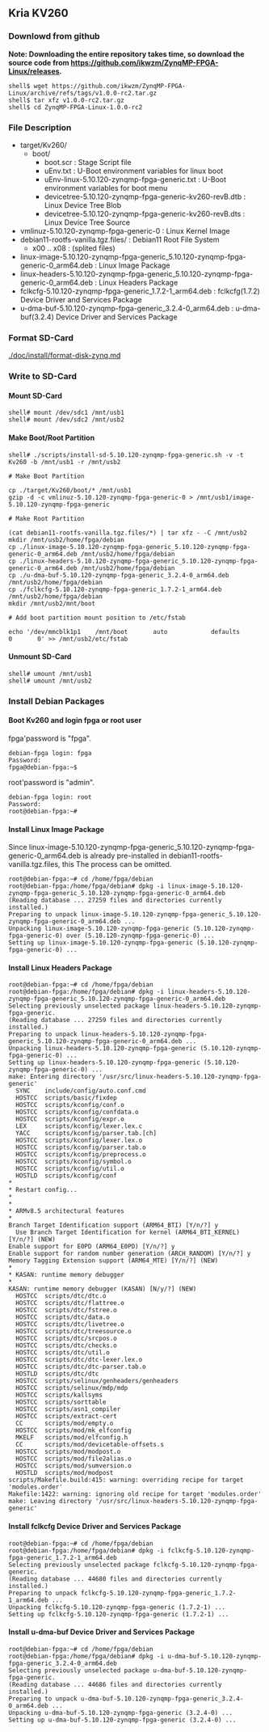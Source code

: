 ## Kria KV260

### Downlowd from github

**Note: Downloading the entire repository takes time, so download the source code from https://github.com/ikwzm/ZynqMP-FPGA-Linux/releases.**

```console
shell$ wget https://github.com/ikwzm/ZynqMP-FPGA-Linux/archive/refs/tags/v1.0.0-rc2.tar.gz
shell$ tar xfz v1.0.0-rc2.tar.gz
shell$ cd ZynqMP-FPGA-Linux-1.0.0-rc2
```

### File Description

 * target/Kv260/
   + boot/
     - boot.scr                                                    : Stage Script file
     - uEnv.txt                                                    : U-Boot environment variables for linux boot
     - uEnv-linux-5.10.120-zynqmp-fpga-generic.txt                 : U-Boot environment variables for boot menu
     - devicetree-5.10.120-zynqmp-fpga-generic-kv260-revB.dtb      : Linux Device Tree Blob   
     - devicetree-5.10.120-zynqmp-fpga-generic-kv260-revB.dts      : Linux Device Tree Source
 * vmlinuz-5.10.120-zynqmp-fpga-generic-0                          : Linux Kernel Image
 * debian11-rootfs-vanilla.tgz.files/                              : Debian11 Root File System
   + x00 .. x08                                                    : (splited files)
 * linux-image-5.10.120-zynqmp-fpga-generic_5.10.120-zynqmp-fpga-generic-0_arm64.deb   : Linux Image Package
 * linux-headers-5.10.120-zynqmp-fpga-generic_5.10.120-zynqmp-fpga-generic-0_arm64.deb : Linux Headers Package
 * fclkcfg-5.10.120-zynqmp-fpga-generic_1.7.2-1_arm64.deb          : fclkcfg(1.7.2) Device Driver and Services Package
 * u-dma-buf-5.10.120-zynqmp-fpga-generic_3.2.4-0_arm64.deb        : u-dma-buf(3.2.4) Device Driver and Services Package
 
### Format SD-Card

[./doc/install/format-disk-zynq.md](format-disk-zynq.md)

### Write to SD-Card

#### Mount SD-Card

```console
shell# mount /dev/sdc1 /mnt/usb1
shell# mount /dev/sdc2 /mnt/usb2
```

#### Make Boot/Root Partition

```console
shell# ./scripts/install-sd-5.10.120-zynqmp-fpga-generic.sh -v -t Kv260 -b /mnt/usb1 -r /mnt/usb2

# Make Boot Partition

cp ./target/Kv260/boot/* /mnt/usb1
gzip -d -c vmlinuz-5.10.120-zynqmp-fpga-generic-0 > /mnt/usb1/image-5.10.120-zynqmp-fpga-generic

# Make Root Partition

(cat debian11-rootfs-vanilla.tgz.files/*) | tar xfz - -C /mnt/usb2
mkdir /mnt/usb2/home/fpga/debian
cp ./linux-image-5.10.120-zynqmp-fpga-generic_5.10.120-zynqmp-fpga-generic-0_arm64.deb /mnt/usb2/home/fpga/debian
cp ./linux-headers-5.10.120-zynqmp-fpga-generic_5.10.120-zynqmp-fpga-generic-0_arm64.deb /mnt/usb2/home/fpga/debian
cp ./u-dma-buf-5.10.120-zynqmp-fpga-generic_3.2.4-0_arm64.deb /mnt/usb2/home/fpga/debian
cp ./fclkcfg-5.10.120-zynqmp-fpga-generic_1.7.2-1_arm64.deb /mnt/usb2/home/fpga/debian
mkdir /mnt/usb2/mnt/boot

# Add boot partition mount position to /etc/fstab

echo '/dev/mmcblk1p1    /mnt/boot       auto            defaults        0       0' >> /mnt/usb2/etc/fstab

```

#### Unmount SD-Card

```console
shell# umount /mnt/usb1
shell# umount /mnt/usb2
```

### Install Debian Packages

#### Boot Kv260 and login fpga or root user

fpga'password is "fpga".

```console
debian-fpga login: fpga
Password:
fpga@debian-fpga:~$
```

root'password is "admin".

```console
debian-fpga login: root
Password:
root@debian-fpga:~#
```

#### Install Linux Image Package

Since linux-image-5.10.120-zynqmp-fpga-generic_5.10.120-zynqmp-fpga-generic-0_arm64.deb is already pre-installed in debian11-rootfs-vanilla.tgz.files, this The process can be omitted.

```console
root@debian-fpga:~# cd /home/fpga/debian
root@debian-fpga:/home/fpga/debian# dpkg -i linux-image-5.10.120-zynqmp-fpga-generic_5.10.120-zynqmp-fpga-generic-0_arm64.deb
(Reading database ... 27259 files and directories currently installed.)
Preparing to unpack linux-image-5.10.120-zynqmp-fpga-generic_5.10.120-zynqmp-fpga-generic-0_arm64.deb ...
Unpacking linux-image-5.10.120-zynqmp-fpga-generic (5.10.120-zynqmp-fpga-generic-0) over (5.10.120-zynqmp-fpga-generic-0) ...
Setting up linux-image-5.10.120-zynqmp-fpga-generic (5.10.120-zynqmp-fpga-generic-0) ...
```

#### Install Linux Headers Package

```console
root@debian-fpga:~# cd /home/fpga/debian
root@debian-fpga:/home/fpga/debian# dpkg -i linux-headers-5.10.120-zynqmp-fpga-generic_5.10.120-zynqmp-fpga-generic-0_arm64.deb
Selecting previously unselected package linux-headers-5.10.120-zynqmp-fpga-generic.
(Reading database ... 27259 files and directories currently installed.)
Preparing to unpack linux-headers-5.10.120-zynqmp-fpga-generic_5.10.120-zynqmp-fpga-generic-0_arm64.deb ...
Unpacking linux-headers-5.10.120-zynqmp-fpga-generic (5.10.120-zynqmp-fpga-generic-0) ...
Setting up linux-headers-5.10.120-zynqmp-fpga-generic (5.10.120-zynqmp-fpga-generic-0) ...
make: Entering directory '/usr/src/linux-headers-5.10.120-zynqmp-fpga-generic'
  SYNC    include/config/auto.conf.cmd
  HOSTCC  scripts/basic/fixdep
  HOSTCC  scripts/kconfig/conf.o
  HOSTCC  scripts/kconfig/confdata.o
  HOSTCC  scripts/kconfig/expr.o
  LEX     scripts/kconfig/lexer.lex.c
  YACC    scripts/kconfig/parser.tab.[ch]
  HOSTCC  scripts/kconfig/lexer.lex.o
  HOSTCC  scripts/kconfig/parser.tab.o
  HOSTCC  scripts/kconfig/preprocess.o
  HOSTCC  scripts/kconfig/symbol.o
  HOSTCC  scripts/kconfig/util.o
  HOSTLD  scripts/kconfig/conf
*
* Restart config...
*
*
* ARMv8.5 architectural features
*
Branch Target Identification support (ARM64_BTI) [Y/n/?] y
  Use Branch Target Identification for kernel (ARM64_BTI_KERNEL) [Y/n/?] (NEW)
Enable support for E0PD (ARM64_E0PD) [Y/n/?] y
Enable support for random number generation (ARCH_RANDOM) [Y/n/?] y
Memory Tagging Extension support (ARM64_MTE) [Y/n/?] (NEW)
*
* KASAN: runtime memory debugger
*
KASAN: runtime memory debugger (KASAN) [N/y/?] (NEW)
  HOSTCC  scripts/dtc/dtc.o
  HOSTCC  scripts/dtc/flattree.o
  HOSTCC  scripts/dtc/fstree.o
  HOSTCC  scripts/dtc/data.o
  HOSTCC  scripts/dtc/livetree.o
  HOSTCC  scripts/dtc/treesource.o
  HOSTCC  scripts/dtc/srcpos.o
  HOSTCC  scripts/dtc/checks.o
  HOSTCC  scripts/dtc/util.o
  HOSTCC  scripts/dtc/dtc-lexer.lex.o
  HOSTCC  scripts/dtc/dtc-parser.tab.o
  HOSTLD  scripts/dtc/dtc
  HOSTCC  scripts/selinux/genheaders/genheaders
  HOSTCC  scripts/selinux/mdp/mdp
  HOSTCC  scripts/kallsyms
  HOSTCC  scripts/sorttable
  HOSTCC  scripts/asn1_compiler
  HOSTCC  scripts/extract-cert
  CC      scripts/mod/empty.o
  HOSTCC  scripts/mod/mk_elfconfig
  MKELF   scripts/mod/elfconfig.h
  CC      scripts/mod/devicetable-offsets.s
  HOSTCC  scripts/mod/modpost.o
  HOSTCC  scripts/mod/file2alias.o
  HOSTCC  scripts/mod/sumversion.o
  HOSTLD  scripts/mod/modpost
scripts/Makefile.build:415: warning: overriding recipe for target 'modules.order'
Makefile:1422: warning: ignoring old recipe for target 'modules.order'
make: Leaving directory '/usr/src/linux-headers-5.10.120-zynqmp-fpga-generic'
```

#### Install fclkcfg Device Driver and Services Package

```console
root@debian-fpga:~# cd /home/fpga/debian
root@debian-fpga:/home/fpga/debian# dpkg -i fclkcfg-5.10.120-zynqmp-fpga-generic_1.7.2-1_arm64.deb
Selecting previously unselected package fclkcfg-5.10.120-zynqmp-fpga-generic.
(Reading database ... 44680 files and directories currently installed.)
Preparing to unpack fclkcfg-5.10.120-zynqmp-fpga-generic_1.7.2-1_arm64.deb ...
Unpacking fclkcfg-5.10.120-zynqmp-fpga-generic (1.7.2-1) ...
Setting up fclkcfg-5.10.120-zynqmp-fpga-generic (1.7.2-1) ...
```

#### Install u-dma-buf Device Driver and Services Package

```console
root@debian-fpga:~# cd /home/fpga/debian
root@debian-fpga:/home/fpga/debian# dpkg -i u-dma-buf-5.10.120-zynqmp-fpga-generic_3.2.4-0_arm64.deb
Selecting previously unselected package u-dma-buf-5.10.120-zynqmp-fpga-generic.
(Reading database ... 44686 files and directories currently installed.)
Preparing to unpack u-dma-buf-5.10.120-zynqmp-fpga-generic_3.2.4-0_arm64.deb ...
Unpacking u-dma-buf-5.10.120-zynqmp-fpga-generic (3.2.4-0) ...
Setting up u-dma-buf-5.10.120-zynqmp-fpga-generic (3.2.4-0) ...
```

